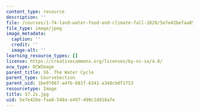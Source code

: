 ```yaml
---
content_type: resource
description: ''
file: /courses/1-74-land-water-food-and-climate-fall-2020/5e7e42befaa8548ae497490c1dd18afe_S7.2s.jpg
file_type: image/jpeg
image_metadata:
  caption: ''
  credit: ''
  image-alt: ''
learning_resource_types: []
license: https://creativecommons.org/licenses/by-nc-sa/4.0/
ocw_type: OCWImage
parent_title: S6. The Water Cycle
parent_type: CourseSection
parent_uid: 1be97067-a4fb-601f-6341-a348cb0f1753
resourcetype: Image
title: S7.2s.jpg
uid: 5e7e42be-faa8-548a-e497-490c1dd18afe
---
```

